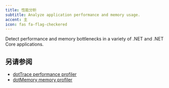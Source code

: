 ```yaml
---
title: 性能分析
subtitle: Analyze application performance and memory usage.
accent: 主
icon: fas fa-flag-checkered
---
```


Detect performance and memory bottlenecks in a variety of .NET and .NET Core applications.

## 另请参阅
- [dotTrace performance profiler](https://www.jetbrains.com/profiler/)
- [dotMemory memory profiler](https://www.jetbrains.com/dotmemory/)
